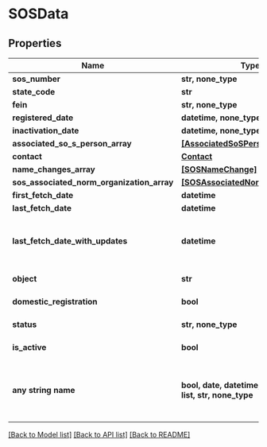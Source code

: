# SOSData


## Properties
Name | Type | Description | Notes
------------ | ------------- | ------------- | -------------
**sos_number** | **str, none_type** |  | 
**state_code** | **str** |  | 
**fein** | **str, none_type** |  | 
**registered_date** | **datetime, none_type** |  | 
**inactivation_date** | **datetime, none_type** |  | 
**associated_so_s_person_array** | [**[AssociatedSoSPerson]**](AssociatedSoSPerson.md) |  | 
**contact** | [**Contact**](Contact.md) |  | 
**name_changes_array** | [**[SOSNameChange]**](SOSNameChange.md) |  | 
**sos_associated_norm_organization_array** | [**[SOSAssociatedNormOrganization]**](SOSAssociatedNormOrganization.md) |  | 
**first_fetch_date** | **datetime** |  | 
**last_fetch_date** | **datetime** |  | 
**last_fetch_date_with_updates** | **datetime** | Last Fetch Date of Organization with Updates. | 
**object** | **str** |  | defaults to "SOSData"
**domestic_registration** | **bool** |  | defaults to True
**status** | **str, none_type** |  | defaults to "Active"
**is_active** | **bool** |  | defaults to True
**any string name** | **bool, date, datetime, dict, float, int, list, str, none_type** | any string name can be used but the value must be the correct type | [optional]

[[Back to Model list]](../README.md#documentation-for-models) [[Back to API list]](../README.md#documentation-for-api-endpoints) [[Back to README]](../README.md)


